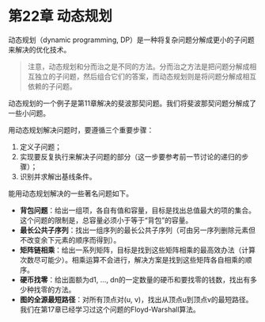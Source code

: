 # 第22章 动态规划
动态规划（dynamic programming, DP）是一种将复杂问题分解成更小的子问题来解决的优化技术。
> 注意，动态规划和分而治之是不同的方法。分而治之方法是把问题分解成相互独立的子问题，然后组合它们的答案，而动态规划则是将问题分解成相互依赖的子问题。

动态规划的一个例子是第11章解决的斐波那契问题。我们将斐波那契问题分解成了一些小问题。

用动态规划解决问题时，要遵循三个重要步骤：
1. 定义子问题；
2. 实现要反复执行来解决子问题的部分（这一步要参考前一节讨论的递归的步骤）；
3. 识别并求解出基线条件。

能用动态规划解决的一些著名问题如下。
- **背包问题**：给出一组项，各自有值和容量，目标是找出总值最大的项的集合。这个问题的限制是，总容量必须小于等于“背包”的容量。
- **最长公共子序列**：找出一组序列的最长公共子序列（可由另一序列删除元素但不改变余下元素的顺序而得到）。
- **矩阵链相乘**：给出一系列矩阵，目标是找到这些矩阵相乘的最高效办法（计算次数尽可能少）。相乘运算不会进行，解决方案是找到这些矩阵各自相乘的顺序。
- **硬币找零**：给出面额为d1, …, dn的一定数量的硬币和要找零的钱数，找出有多少种找零的方法。
- **图的全源最短路径**：对所有顶点对(u, v)，找出从顶点u到顶点v的最短路径。我们在第17章已经学习过这个问题的Floyd-Warshall算法。